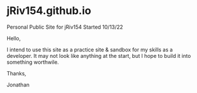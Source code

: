 # jRiv154.github.io
Personal Public Site for jRiv154 Started 10/13/22

Hello,

I intend to use this site as a practice site & sandbox for my skills as a developer.
It may not look like anything at the start, but I hope to build it into something worthwile.

Thanks,

Jonathan
